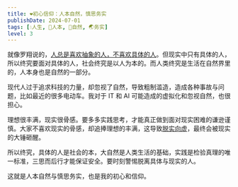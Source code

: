 ```yaml
---
title: ❤️初心信仰：人本自然，慎思务实
publishDate: 2024-07-01
tags: [💧人生, 👶人本, 🌳自然, 🌏务实]
level: 3
---
```


就像罗翔说的，[人总是喜欢抽象的人，不喜欢具体的人]。但现实中只有具体的人，所以终究要面对具体的人，社会终究是以人为本的。而人类终究是生活在自然界里的，人本身也是自然的一部分。

现代人过于追求科技的力量，却忽视了自然，导致粗制滥造，造成各种事故与问题，比如最近的很多电动车。我对于 IT 和 AI 可能造成的虚拟化和忽视自然，也很担心。

理想很丰满，现实很骨感。要多多实践思考，才能真正做到面对现实困难的谦逊谨慎。大家不喜欢现实的骨感，却追捧理想的丰满，这导致[脱实向虚](/xyy/20240618)，最终会被现实的大锤砸醒。

所以终究，具体的人是社会的本，大自然是人类生活的基础，实践是检验真理的唯一标准，三思而后行才能保证安全。要时刻警惕脱离具体与现实的人。

这就是人本自然与慎思务实，也是我的初心和信仰。

[人总是喜欢抽象的人，不喜欢具体的人]: https://www.bilibili.com/video/BV1k1421r7n5/
